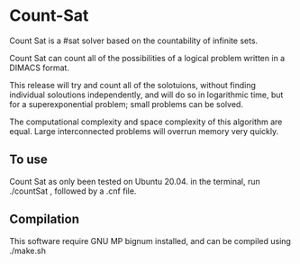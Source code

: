 # Count-Sat

Count Sat is a #sat solver based on the countability of infinite sets. 

Count Sat can count all of the possibilities of a logical problem written in a DIMACS format.

This release will try and count all of the solotuions, without finding individual soloutions independently, and will do so in logarithmic time, but for a superexponential problem; small problems can be solved.

The computational complexity and space complexity of this algorithm are equal. Large interconnected problems will overrun memory very quickly.

## To use
Count Sat as only been tested on Ubuntu 20.04.
in the terminal, run ./countSat , followed by a .cnf file.

## Compilation
This software require GNU MP bignum installed, and can be compiled using ./make.sh
